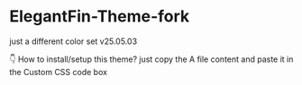 # ElegantFin-Theme-fork
just a different color set v25.05.03


👇 How to install/setup this theme?
just copy the A file content and paste it in the Custom CSS code box
